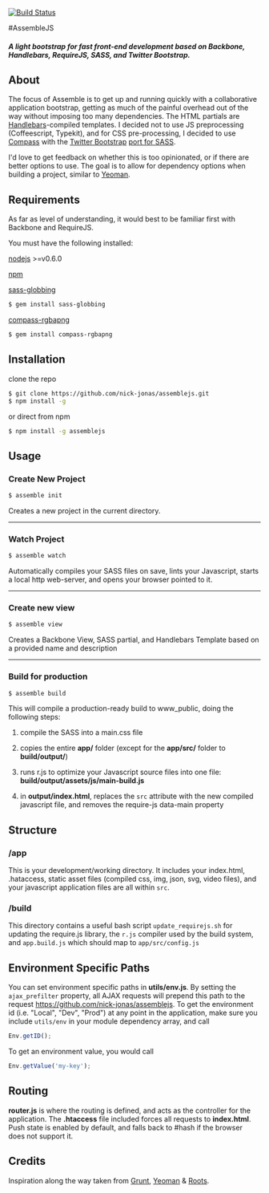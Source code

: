 [![Build Status](https://travis-ci.org/nick-jonas/assemblejs.png?branch=master)](https://travis-ci.org/nick-jonas/assemblejs)

#AssembleJS

##### A light bootstrap for fast front-end development based on Backbone, Handlebars, RequireJS, SASS, and Twitter Bootstrap.

## About

The focus of Assemble is to get up and running quickly with a collaborative application bootstrap, getting as much of the painful overhead out of the way without imposing too many dependencies.  The HTML partials are [Handlebars](http://handlebarsjs.com/)-compiled templates. I decided not to use JS preprocessing (Coffeescript, Typekit), and for CSS pre-processing, I decided to use [Compass](http://compass-style.org/) with the [Twitter Bootstrap](http://twitter.github.com/bootstrap/) [port for SASS](https://github.com/jlong/sass-twitter-bootstrap).

I'd love to get feedback on whether this is too opinionated, or if there are better options to use.  The goal is to allow for dependency options when building a project, similar to [Yeoman](http://yeoman.io/).

## Requirements

As far as level of understanding, it would best to be familiar first with Backbone and RequireJS.

You must have the following installed:

[nodejs](http://nodejs.org/) >=v0.6.0

[npm](https://npmjs.org/)

[sass-globbing](https://github.com/chriseppstein/sass-globbing)

```bash
$ gem install sass-globbing
```

[compass-rgbapng](https://github.com/aaronrussell/compass-rgbapng)

```bash
$ gem install compass-rgbapng
```

## Installation

clone the repo

```bash
$ git clone https://github.com/nick-jonas/assemblejs.git
$ npm install -g
```

or direct from npm


```bash
$ npm install -g assemblejs
```

## Usage

### Create New Project

```bash
$ assemble init
```

Creates a new project in the current directory.

---

### Watch Project

```bash
$ assemble watch
```

Automatically compiles your SASS files on save, lints your Javascript, starts a local http web-server, and opens your browser pointed to it.

---

### Create new view

```bash
$ assemble view
```

Creates a Backbone View, SASS partial, and Handlebars Template based on a provided name and description

---

### Build for production

```bash
$ assemble build
```

This will compile a production-ready build to www_public, doing the following steps:

1. compile the SASS into a main.css file

2. copies the entire **app/** folder (except for the **app/src/** folder to **build/output/**)

3. runs r.js to optimize your Javascript source files into one file: **build/output/assets/js/main-build.js**

4. in **output/index.html**, replaces the `src` attribute with the new compiled javascript file, and removes the require-js data-main property


## Structure

### /app

This is your development/working directory.  It includes your index.html, .hataccess, static asset files (compiled css, img, json, svg, video files), and your javascript application files are all within `src`.

### /build

This directory contains a useful bash script `update_requirejs.sh` for updating the require.js library, the `r.js` compiler used by the build system, and `app.build.js` which should map to `app/src/config.js`

## Environment Specific Paths

You can set environment specific paths in **utils/env.js**.  By setting the `ajax_prefilter` property, all AJAX requests will prepend this path to the request https://github.com/nick-jonas/assemblejs.  To get the environment id (i.e. "Local", "Dev", "Prod") at any point in the application, make sure you include `utils/env` in your module dependency array, and call

```javascript
Env.getID();
```

To get an environment value, you would call

```javascript
Env.getValue('my-key');
````

## Routing

**router.js** is where the routing is defined, and acts as the controller for the application.  The **.htaccess** file included forces all requests to **index.html**.  Push state is enabled by default, and falls back to #hash if the browser does not support it.

## Credits

Inspiration along the way taken from [Grunt](http://gruntjs.com/), [Yeoman](http://yeoman.io/) & [Roots](Roots.cx).
